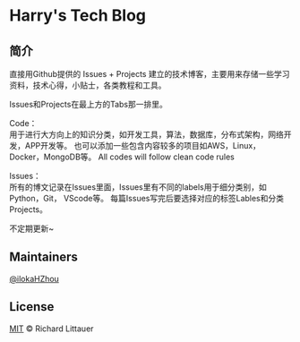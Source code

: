 # Harry's Tech Blog
## 简介
直接用Github提供的 Issues + Projects 建立的技术博客，主要用来存储一些学习资料，技术心得，小贴士，各类教程和工具。

Issues和Projects在最上方的Tabs那一排里。  

Code：  
用于进行大方向上的知识分类，如开发工具，算法，数据库，分布式架构，网络开发，APP开发等。
也可以添加一些包含内容较多的项目如AWS，Linux，Docker，MongoDB等。
All codes will follow clean code rules

Issues：  
所有的博文记录在Issues里面，Issues里有不同的labels用于细分类别，如Python，Git， VScode等。
每篇Issues写完后要选择对应的标签Lables和分类Projects。


不定期更新~  


## Maintainers  
[@ilokaHZhou](https://github.com/ilokaHZhou) 


## License  

[MIT](LICENSE) © Richard Littauer
